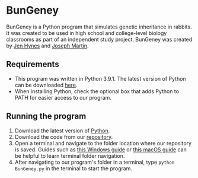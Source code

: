# BunGeney
BunGeney is a Python program that simulates genetic inheritance in rabbits. It was created to be used in high school and college-level biology classrooms as part of an independent study project. BunGeney was created by [Jen Hynes](https://github.com/Jen04) and [Joseph Martin](https://github.com/JMartin1937). 

## Requirements
* This program was written in Python 3.9.1. The latest version of Python can be downloaded [here](https://www.python.org/downloads/). 
* When installing Python, check the optional box that adds Python to PATH for easier access to our program.

## Running the program
1. Download the latest version of [Python](https://www.python.org/downloads/).
2. Download the code from our [repository](https://github.com/Jen04/BunGeney).
3. Open a terminal and navigate to the folder location where our repository is saved. Guides such as [this Windows guide](https://www.howtogeek.com/659411/how-to-change-directories-in-command-prompt-on-windows-10/) or [this macOS guide](https://www.macworld.com/article/221277/command-line-navigating-files-folders-mac-terminal.html) can be helpful to learn terminal folder navigation.
4. After navigating to our program's folder in a terminal, type `python BunGeney.py` in the terminal to start the program.
